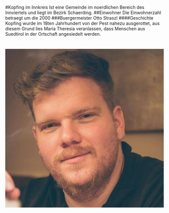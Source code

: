 #Kopfing im Innkreis
Ist eine Gemeinde im noerdlichen Bereich des Innviertels und liegt im Bezirk
Schaerding.
##Einwohner
Die Einwohnerzahl betraegt um die 2000
###Buergermeister
Otto Straszl
####Geschichte
Kopfing wurde im 18ten Jahrhundert von der Pest nahezu ausgerottet, aus diesem Grund lies Maria Theresia veranlassen, dass Menschen aus Suedtirol in der Ortschaft angesiedelt werden.

![Photo](https://github.com/Barbathos/CE_UE_WS17_A4-2/blob/master/K01356566/photo.jpg)
=======

